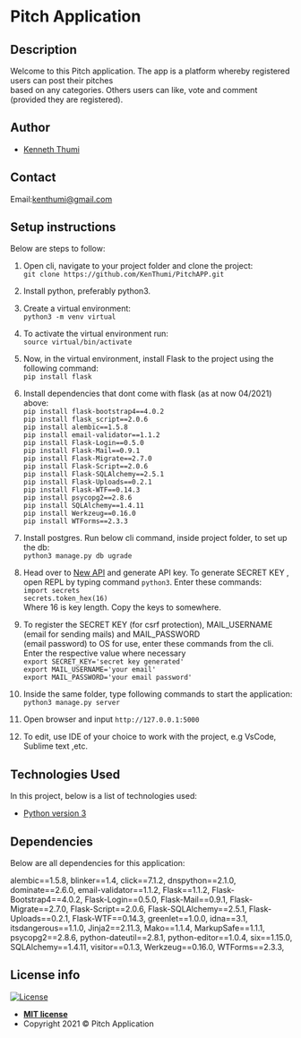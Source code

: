 # Pitch Application
## Description
Welcome to this Pitch application. The app is a platform whereby registered users can post their pitches <br>
based on any categories. Others users can like, vote and comment (provided they are registered).

## Author
- [Kenneth Thumi](https://github.com/KenThumi)

## Contact
Email:kenthumi@gmail.com

## Setup instructions
Below are steps to follow:
1. Open cli, navigate to your project folder and clone the project: <br/>
         `git clone https://github.com/KenThumi/PitchAPP.git`
2. Install python, preferably python3.
3. Create a virtual environment: <br/>
         `python3 -m venv virtual`
4. To activate the virtual environment run:<br/>
         `source virtual/bin/activate`
5. Now, in the virtual environment, install Flask to the project using the following command:<br/>
         `pip install flask`
6. Install dependencies that dont come with flask (as at now 04/2021) above:<br/>
        `pip install flask-bootstrap4==4.0.2`<br/>
        `pip install flask_script==2.0.6`<br/>
        `pip install alembic==1.5.8`<br/>
        `pip install email-validator==1.1.2`<br/>
        `pip install Flask-Login==0.5.0`<br/>
        `pip install Flask-Mail==0.9.1`<br/>
        `pip install Flask-Migrate==2.7.0`<br/>
        `pip install Flask-Script==2.0.6`<br/>
        `pip install Flask-SQLAlchemy==2.5.1`<br/>
        `pip install Flask-Uploads==0.2.1`<br/>
        `pip install Flask-WTF==0.14.3`<br/>
        `pip install psycopg2==2.8.6`<br/>
        `pip install SQLAlchemy==1.4.11`<br/>
        `pip install Werkzeug==0.16.0`<br/>
        `pip install WTForms==2.3.3`
7. Install postgres. Run below cli command, inside project folder, to set up the db: <br/>
            `python3 manage.py db ugrade`
7. Head over to [New API](https://newsapi.org/) and generate API key. To generate SECRET KEY 
    , open REPL by typing command `python3`. Enter these commands: <br/>
            `import secrets` <br/>
            `secrets.token_hex(16)`<br/>
    Where 16 is key length. Copy the keys to somewhere.
8. To register the SECRET KEY (for csrf protection), MAIL_USERNAME (email for sending mails) and MAIL_PASSWORD <br>
(email password) to OS for use, enter these commands from the cli. Enter the respective value where necessary <br/>
            `export SECRET_KEY='secret key generated'` <br/>
            `export MAIL_USERNAME='your email'`        <br/>
            `export MAIL_PASSWORD='your email password'`

9. Inside the same folder,  type following commands to start the application:<br/>
            `python3 manage.py server`
10. Open browser and input `http://127.0.0.1:5000`
11. To edit, use IDE of your choice to work with the project, e.g VsCode, Sublime text ,etc.

## Technologies Used
In this project, below is a list of technologies used:
- [Python version 3](https://www.python.org/)

## Dependencies
Below are all dependencies for this application: <br>

alembic==1.5.8,
blinker==1.4,
click==7.1.2,
dnspython==2.1.0,
dominate==2.6.0,
email-validator==1.1.2,
Flask==1.1.2,
Flask-Bootstrap4==4.0.2,
Flask-Login==0.5.0,
Flask-Mail==0.9.1,
Flask-Migrate==2.7.0,
Flask-Script==2.0.6,
Flask-SQLAlchemy==2.5.1,
Flask-Uploads==0.2.1,
Flask-WTF==0.14.3,
greenlet==1.0.0,
idna==3.1,
itsdangerous==1.1.0,
Jinja2==2.11.3,
Mako==1.1.4,
MarkupSafe==1.1.1,
psycopg2==2.8.6,
python-dateutil==2.8.1,
python-editor==1.0.4,
six==1.15.0,
SQLAlchemy==1.4.11,
visitor==0.1.3,
Werkzeug==0.16.0,
WTForms==2.3.3,

## License info
[![License](http://img.shields.io/:license-mit-blue.svg?style=flat-square)](http://badges.mit-license.org)

- **[MIT license](http://opensource.org/licenses/mit-license.php)**
- Copyright 2021 © Pitch Application

